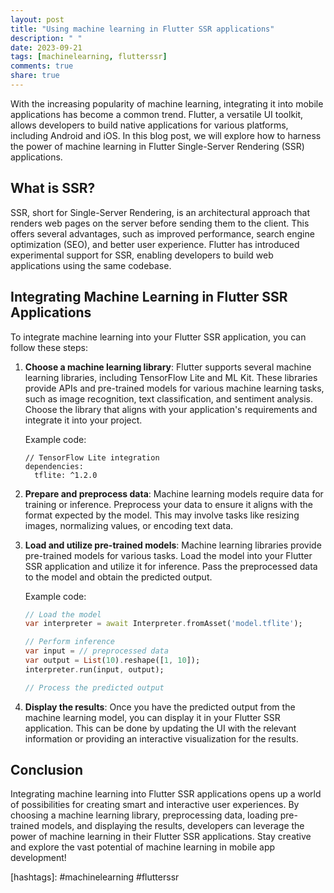 ```yaml
---
layout: post
title: "Using machine learning in Flutter SSR applications"
description: " "
date: 2023-09-21
tags: [machinelearning, flutterssr]
comments: true
share: true
---
```


With the increasing popularity of machine learning, integrating it into mobile applications has become a common trend. Flutter, a versatile UI toolkit, allows developers to build native applications for various platforms, including Android and iOS. In this blog post, we will explore how to harness the power of machine learning in Flutter Single-Server Rendering (SSR) applications.

## What is SSR?

SSR, short for Single-Server Rendering, is an architectural approach that renders web pages on the server before sending them to the client. This offers several advantages, such as improved performance, search engine optimization (SEO), and better user experience. Flutter has introduced experimental support for SSR, enabling developers to build web applications using the same codebase.

## Integrating Machine Learning in Flutter SSR Applications

To integrate machine learning into your Flutter SSR application, you can follow these steps:

1. **Choose a machine learning library**: Flutter supports several machine learning libraries, including TensorFlow Lite and ML Kit. These libraries provide APIs and pre-trained models for various machine learning tasks, such as image recognition, text classification, and sentiment analysis. Choose the library that aligns with your application's requirements and integrate it into your project.

   Example code:
   ```
   // TensorFlow Lite integration
   dependencies:
     tflite: ^1.2.0
   ```

2. **Prepare and preprocess data**: Machine learning models require data for training or inference. Preprocess your data to ensure it aligns with the format expected by the model. This may involve tasks like resizing images, normalizing values, or encoding text data.

3. **Load and utilize pre-trained models**: Machine learning libraries provide pre-trained models for various tasks. Load the model into your Flutter SSR application and utilize it for inference. Pass the preprocessed data to the model and obtain the predicted output.

   Example code:
   ```dart
   // Load the model
   var interpreter = await Interpreter.fromAsset('model.tflite');
   
   // Perform inference
   var input = // preprocessed data
   var output = List(10).reshape([1, 10]);
   interpreter.run(input, output);

   // Process the predicted output
   ```

4. **Display the results**: Once you have the predicted output from the machine learning model, you can display it in your Flutter SSR application. This can be done by updating the UI with the relevant information or providing an interactive visualization for the results.

## Conclusion

Integrating machine learning into Flutter SSR applications opens up a world of possibilities for creating smart and interactive user experiences. By choosing a machine learning library, preprocessing data, loading pre-trained models, and displaying the results, developers can leverage the power of machine learning in their Flutter SSR applications. Stay creative and explore the vast potential of machine learning in mobile app development!

[hashtags]: #machinelearning #flutterssr